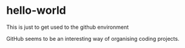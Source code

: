 # hello-world
This is just to get used to the github environment

GitHub seems to be an interesting way of organising coding projects.
